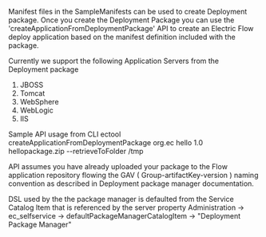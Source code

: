 Manifest files in the SampleManifests can be used to create Deployment package. Once you create the Deployment Package you can use the 'createApplicationFromDeploymentPackage' API to create an Electric Flow deploy application based on the manifest definition included with the package.

Currently we support the following Application Servers from the Deployment package 
1. JBOSS
2. Tomcat
3. WebSphere
4. WebLogic
5. IIS

Sample API usage from CLI
ectool createApplicationFromDeploymentPackage org.ec hello 1.0 hellopackage.zip --retrieveToFolder /tmp

API assumes you have already uploaded your package to the Flow application repository flowing the GAV ( Group-artifactKey-version ) naming convention as described in Deployment package manager documentation.

DSL used by the the package manager is defaulted from the Service Catalog Item that is referenced by the server property
Administration -> ec_selfservice -> defaultPackageManagerCatalogItem -> "Deployment Package Manager"
